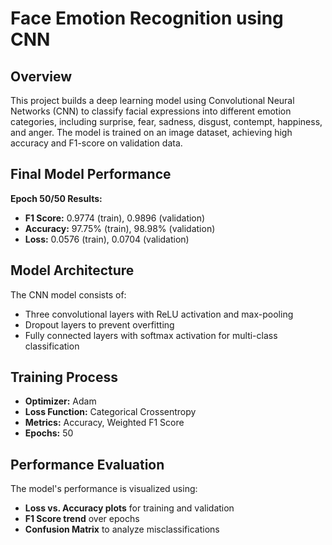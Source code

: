 # Face Emotion Recognition using CNN

## Overview

This project builds a deep learning model using Convolutional Neural Networks (CNN) to classify facial expressions into different emotion categories, including surprise, fear, sadness, disgust, contempt, happiness, and anger. The model is trained on an image dataset, achieving high accuracy and F1-score on validation data.

## Final Model Performance

**Epoch 50/50 Results:**

- **F1 Score:** 0.9774 (train), 0.9896 (validation)
- **Accuracy:** 97.75% (train), 98.98% (validation)
- **Loss:** 0.0576 (train), 0.0704 (validation)

## Model Architecture

The CNN model consists of:

- Three convolutional layers with ReLU activation and max-pooling
- Dropout layers to prevent overfitting
- Fully connected layers with softmax activation for multi-class classification

## Training Process

- **Optimizer:** Adam
- **Loss Function:** Categorical Crossentropy
- **Metrics:** Accuracy, Weighted F1 Score
- **Epochs:** 50

## Performance Evaluation

The model's performance is visualized using:

- **Loss vs. Accuracy plots** for training and validation
- **F1 Score trend** over epochs
- **Confusion Matrix** to analyze misclassifications

